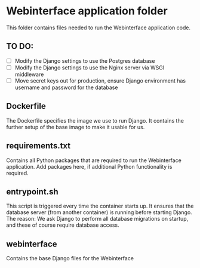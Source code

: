 # Webinterface application folder

This folder contains files needed to run the Webinterface application code.

## TO DO:
- [ ] Modify the Django settings to use the Postgres database
- [ ] Modify the Django settings to use the Nginx server via WSGI middleware
- [ ] Move secret keys out for production, ensure Django environment has username and password for the database

## Dockerfile
The Dockerfile specifies the image we use to run Django. It contains the further setup of the base image to make it usable for us.

## requirements.txt
Contains all Python packages that are required to run the Webinterface application. Add packages here, if additional Python functionality is required.

## entrypoint.sh
This script is triggered every time the container starts up.
It ensures that the database server (from another container) is running before starting Django. 
The reason: We ask Django to perform all database migrations on startup, and these of course require database access.

## webinterface
Contains the base Django files for the Webinterface
